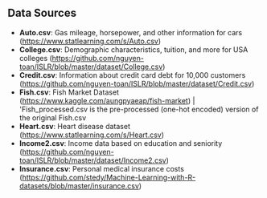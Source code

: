 ## Data Sources

- **Auto.csv**: Gas mileage, horsepower, and other information for cars (https://www.statlearning.com/s/Auto.csv)
- **College.csv**: Demographic characteristics, tuition, and more for USA colleges (https://github.com/nguyen-toan/ISLR/blob/master/dataset/College.csv)
- **Credit.csv**: Information about credit card debt for 10,000 customers (https://github.com/nguyen-toan/ISLR/blob/master/dataset/Credit.csv)
- **Fish.csv**: Fish Market Dataset (https://www.kaggle.com/aungpyaeap/fish-market) | 'Fish_processed.csv is the pre-processed (one-hot encoded) version of the original Fish.csv
- **Heart.csv**: Heart disease dataset (https://www.statlearning.com/s/Heart.csv)
- **Income2.csv**: Income data based on education and seniority (https://github.com/nguyen-toan/ISLR/blob/master/dataset/Income2.csv)
- **Insurance.csv**: Personal medical insurance costs (https://github.com/stedy/Machine-Learning-with-R-datasets/blob/master/insurance.csv)